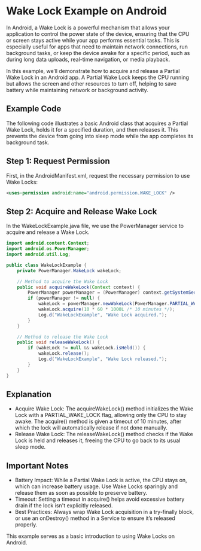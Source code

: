 # Wake Lock Example on Android

In Android, a Wake Lock is a powerful mechanism that allows your application to control the power state of the device, ensuring that the CPU or screen stays active while your app performs essential tasks. This is especially useful for apps that need to maintain network connections, run background tasks, or keep the device awake for a specific period, such as during long data uploads, real-time navigation, or media playback.

In this example, we’ll demonstrate how to acquire and release a Partial Wake Lock in an Android app. A Partial Wake Lock keeps the CPU running but allows the screen and other resources to turn off, helping to save battery while maintaining network or background activity.
## Example Code

The following code illustrates a basic Android class that acquires a Partial Wake Lock, holds it for a specified duration, and then releases it. This prevents the device from going into sleep mode while the app completes its background task.
## Step 1: Request Permission

First, in the AndroidManifest.xml, request the necessary permission to use Wake Locks:
```xml
<uses-permission android:name="android.permission.WAKE_LOCK" />
```

## Step 2: Acquire and Release Wake Lock

In the WakeLockExample.java file, we use the PowerManager service to acquire and release a Wake Lock.
```java
import android.content.Context;
import android.os.PowerManager;
import android.util.Log;

public class WakeLockExample {
    private PowerManager.WakeLock wakeLock;

    // Method to acquire the Wake Lock
    public void acquireWakeLock(Context context) {
        PowerManager powerManager = (PowerManager) context.getSystemService(Context.POWER_SERVICE);
        if (powerManager != null) {
            wakeLock = powerManager.newWakeLock(PowerManager.PARTIAL_WAKE_LOCK, "MyApp::WakeLockExample");
            wakeLock.acquire(10 * 60 * 1000L /* 10 minutes */);
            Log.d("WakeLockExample", "Wake Lock acquired.");
        }
    }

    // Method to release the Wake Lock
    public void releaseWakeLock() {
        if (wakeLock != null && wakeLock.isHeld()) {
            wakeLock.release();
            Log.d("WakeLockExample", "Wake Lock released.");
        }
    }
}
```

## Explanation

- Acquire Wake Lock: The acquireWakeLock() method initializes the Wake Lock with a PARTIAL_WAKE_LOCK flag, allowing only the CPU to stay awake. The acquire() method is given a timeout of 10 minutes, after which the lock will automatically release if not done manually.
- Release Wake Lock: The releaseWakeLock() method checks if the Wake Lock is held and releases it, freeing the CPU to go back to its usual sleep mode.

## Important Notes

- Battery Impact: While a Partial Wake Lock is active, the CPU stays on, which can increase battery usage. Use Wake Locks sparingly and release them as soon as possible to preserve battery.
- Timeout: Setting a timeout in acquire() helps avoid excessive battery drain if the lock isn't explicitly released.
- Best Practices: Always wrap Wake Lock acquisition in a try-finally block, or use an onDestroy() method in a Service to ensure it’s released properly.

This example serves as a basic introduction to using Wake Locks on Android.
